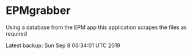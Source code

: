 # EPMgrabber
Using a database from the EPM app this application scrapes the files as required


Latest backup: Sun Sep 8 06:34:01 UTC 2019
